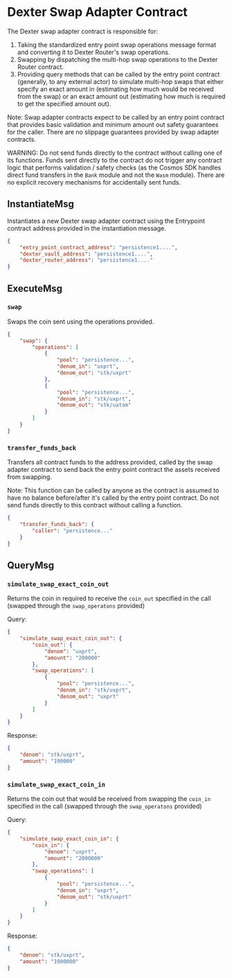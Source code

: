# Dexter Swap Adapter Contract

The Dexter swap adapter contract is responsible for:
1. Taking the standardized entry point swap operations message format and converting it to Dexter Router's swap operations.
2. Swapping by dispatching the multi-hop swap operations to the Dexter Router contract.
3. Providing query methods that can be called by the entry point contract (generally, to any external actor) to simulate multi-hop swaps that either specify an exact amount in (estimating how much would be received from the swap) or an exact amount out (estimating how much is required to get the specified amount out).

Note: Swap adapter contracts expect to be called by an entry point contract that provides basic validation and minimum amount out safety guarantees for the caller. There are no slippage guarantees provided by swap adapter contracts.

WARNING: Do not send funds directly to the contract without calling one of its functions. Funds sent directly to the contract do not trigger any contract logic that performs validation / safety checks (as the Cosmos SDK handles direct fund transfers in the `Bank` module and not the `Wasm` module). There are no explicit recovery mechanisms for accidentally sent funds.

## InstantiateMsg

Instantiates a new Dexter swap adapter contract using the Entrypoint contract address provided in the instantiation message.

``` json
{
    "entry_point_contract_address": "persistence1....",
    "dexter_vault_address": "persistence1....",
    "dexter_router_address": "persistence1...."
}
```

## ExecuteMsg

### `swap`

Swaps the coin sent using the operations provided.

``` json
{
    "swap": {
        "operations": [
            {
                "pool": "persistence...",
                "denom_in": "uxprt",
                "denom_out": "stk/uxprt"
            },
            {
                "pool": "persistence...",
                "denom_in": "stk/uxprt",
                "denom_out": "stk/uatom"
            }
        ]
    }
}
```

### `transfer_funds_back`

Transfers all contract funds to the address provided, called by the swap adapter contract to send back the entry point contract the assets received from swapping.

Note: This function can be called by anyone as the contract is assumed to have no balance before/after it's called by the entry point contract. Do not send funds directly to this contract without calling a function.

``` json
{
    "transfer_funds_back": {
        "caller": "persistence..."
    }
}
```

## QueryMsg

### `simulate_swap_exact_coin_out`

Returns the coin in required to receive the `coin_out` specified in the call (swapped through the `swap_operatons` provided)

Query:
``` json
{
    "simulate_swap_exact_coin_out": {
        "coin_out": {
            "denom": "uxprt",
            "amount": "200000"
        },
        "swap_operations": [
            {
                "pool": "persistence...",
                "denom_in": "stk/uxprt",
                "denom_out": "uxprt"
            }
        ]
    }
}
```

Response:
``` json
{
    "denom": "stk/uxprt",
    "amount": "190000"
}
```

### `simulate_swap_exact_coin_in`

Returns the coin out that would be received from swapping the `coin_in` specified in the call (swapped through the `swap_operatons` provided)

Query:
``` json
{
    "simulate_swap_exact_coin_in": {
        "coin_in": {
            "denom": "uxprt",
            "amount": "2000000"
        },
        "swap_operations": [
            {
                "pool": "persistence...",
                "denom_in": "uxprt",
                "denom_out": "stk/uxprt"
            }
        ]
    }
}
```

Response:
``` json
{
    "denom": "stk/uxprt",
    "amount": "1900000"
}
```